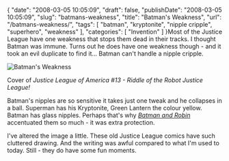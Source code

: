 {
    "date": "2008-03-05 10:05:09",
    "draft": false,
    "publishDate": "2008-03-05 10:05:09",
    "slug": "batmans-weakness",
    "title": "Batman's Weakness",
    "url": "\/batmans-weakness\/",
    "tags": [
        "batman",
        "kryptonite",
        "nipple cripple",
        "superhero",
        "weakness"
    ],
    "categories": [
        "Invention"
    ]
}Most of the Justice League have one weakness that stops them dead in
their tracks. I thought Batman was immune. Turns out he does have one
weakness though - and it took an evil duplicate to find it... Batman
can't handle a nipple cripple.

![Batman's
Weakness](//farm3.static.flickr.com/2089/2311488955_59e8338550.jpg)

Cover of *Justice League of America \#13 - Riddle of the Robot Justice
League!*

Batman's nipples are so sensitive it takes just one tweak and he
collapses in a ball. Superman has his Kryptonite, Green Lantern the
colour yellow. Batman has glass nipples. Perhaps that's why [*Batman and
Robin*](http://imdb.com/title/tt0118688/ "IMDB entry for Batmand and Robin")
accentuated them so much - it was extra protection.

I've altered the image a little. These old Justice League comics have
such cluttered drawing. And the writing was awful compared to what I'm
used to today. Still - they do have some fun moments.